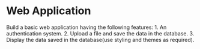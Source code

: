 # Web Application
Build a basic web application having the following features: 1. An authentication system. 2. Upload a file and save the data in the database. 3. Display the data saved in the database(use styling and themes as required).
